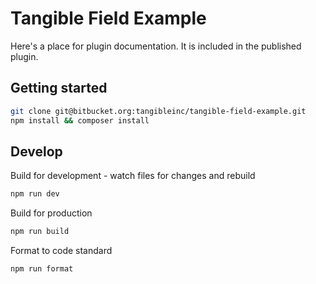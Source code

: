 # Tangible Field Example

Here's a place for plugin documentation. It is included in the published plugin.

## Getting started

```sh
git clone git@bitbucket.org:tangibleinc/tangible-field-example.git
npm install && composer install
```

## Develop

Build for development - watch files for changes and rebuild

```sh
npm run dev
```

Build for production

```sh
npm run build
```

Format to code standard

```sh
npm run format
```

